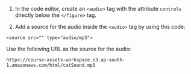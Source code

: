 1. In the code editor, create an ```<audio>``` tag with the attribute `controls` directly below the ```</figure>``` tag.

2. Add a source for the audio inside the ```<audio>``` tag by using this code:
```
<source src="" type="audio/mp3">
```
Use the following URL as the source for the audio:
```
https://course-assets-workspace.s3.ap-south-1.amazonaws.com/html/catSound.mp3
```